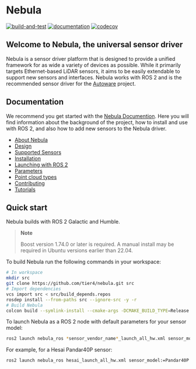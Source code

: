 # Nebula

[![build-and-test](https://github.com/tier4/nebula/actions/workflows/build-and-test.yaml/badge.svg)](https://github.com/tier4/nebula/actions/workflows/build-and-test.yaml)
[![documentation](https://github.com/tier4/nebula/actions/workflows/documentation.yml/badge.svg)](https://github.com/tier4/nebula/actions/workflows/documentation.yml)
[![codecov](https://codecov.io/gh/tier4/nebula/branch/main/graph/badge.svg)](https://codecov.io/gh/tier4/nebula)

## Welcome to Nebula, the universal sensor driver

Nebula is a sensor driver platform that is designed to provide a unified framework for as wide a variety of devices as possible.
While it primarily targets Ethernet-based LiDAR sensors, it aims to be easily extendable to support new sensors and interfaces.
Nebula works with ROS 2 and is the recommended sensor driver for the [Autoware](https://autoware.org/) project.

## Documentation

We recommend you get started with the [Nebula Documention](https://tier4.github.io/nebula/).
Here you will find information about the background of the project, how to install and use with ROS 2, and also how to add new sensors to the Nebula driver.

- [About Nebula](https://tier4.github.io/nebula/about)
- [Design](https://tier4.github.io/nebula/design)
- [Supported Sensors](https://tier4.github.io/nebula/supported_sensors)
- [Installation](https://tier4.github.io/nebula/installation)
- [Launching with ROS 2](https://tier4.github.io/nebula/usage)
- [Parameters](https://tier4.github.io/nebula/parameters)
- [Point cloud types](https://tier4.github.io/nebula/point_types)
- [Contributing](https://tier4.github.io/nebula/contribute)
- [Tutorials](https://tier4.github.io/nebula/tutorials)

## Quick start

Nebula builds with ROS 2 Galactic and Humble.

> **Note**
>
> Boost version 1.74.0 or later is required. A manual install may be required in Ubuntu versions earlier than 22.04.

To build Nebula run the following commands in your workspace:

```bash
# In workspace
mkdir src
git clone https://github.com/tier4/nebula.git src
# Import dependencies
vcs import src < src/build_depends.repos
rosdep install --from-paths src --ignore-src -y -r
# Build Nebula
colcon build --symlink-install --cmake-args -DCMAKE_BUILD_TYPE=Release
```

To launch Nebula as a ROS 2 node with default parameters for your sensor model:

```bash
ros2 launch nebula_ros *sensor_vendor_name*_launch_all_hw.xml sensor_model:=*sensor_model_name*
```

For example, for a Hesai Pandar40P sensor:

```bash
ros2 launch nebula_ros hesai_launch_all_hw.xml sensor_model:=Pandar40P
```

